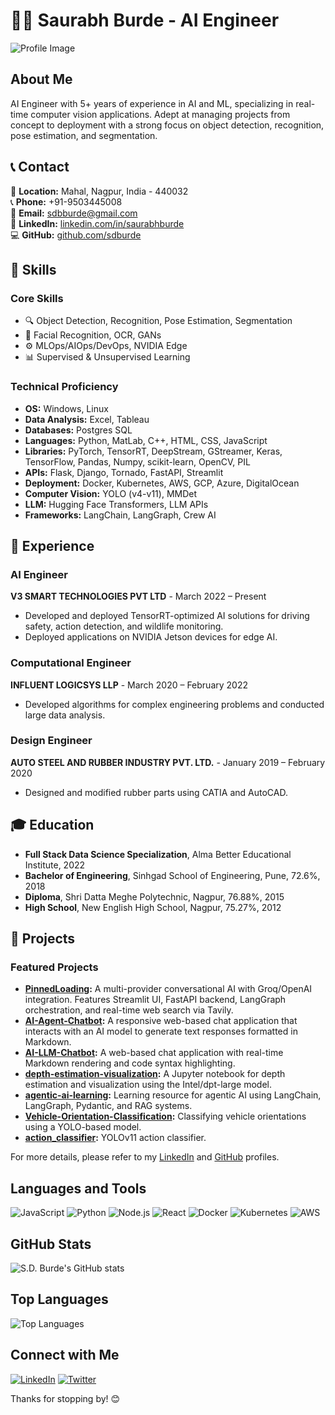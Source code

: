 # 👨‍💻 Saurabh Burde - AI Engineer

![Profile Image](https://avatars.githubusercontent.com/u/sdburde)

## About Me

AI Engineer with 5+ years of experience in AI and ML, specializing in real-time computer vision applications. Adept at managing projects from concept to deployment with a strong focus on object detection, recognition, pose estimation, and segmentation.

## 📞 Contact

📍 **Location:** Mahal, Nagpur, India - 440032  
📞 **Phone:** +91-9503445008  
📧 **Email:** sdbburde@gmail.com  
🔗 **LinkedIn:** [linkedin.com/in/saurabhburde](https://linkedin.com/in/saurabhburde)  
💻 **GitHub:** [github.com/sdburde](https://github.com/sdburde)

## 🚀 Skills

### Core Skills
- 🔍 Object Detection, Recognition, Pose Estimation, Segmentation
- 🧠 Facial Recognition, OCR, GANs
- ⚙️ MLOps/AIOps/DevOps, NVIDIA Edge
- 📊 Supervised & Unsupervised Learning

### Technical Proficiency
- **OS:** Windows, Linux
- **Data Analysis:** Excel, Tableau
- **Databases:** Postgres SQL
- **Languages:** Python, MatLab, C++, HTML, CSS, JavaScript
- **Libraries:** PyTorch, TensorRT, DeepStream, GStreamer, Keras, TensorFlow, Pandas, Numpy, scikit-learn, OpenCV, PIL
- **APIs:** Flask, Django, Tornado, FastAPI, Streamlit
- **Deployment:** Docker, Kubernetes, AWS, GCP, Azure, DigitalOcean
- **Computer Vision:** YOLO (v4-v11), MMDet
- **LLM:** Hugging Face Transformers, LLM APIs
- **Frameworks:** LangChain, LangGraph, Crew AI

## 💼 Experience

### AI Engineer
**V3 SMART TECHNOLOGIES PVT LTD** - March 2022 – Present  
- Developed and deployed TensorRT-optimized AI solutions for driving safety, action detection, and wildlife monitoring.
- Deployed applications on NVIDIA Jetson devices for edge AI.

### Computational Engineer
**INFLUENT LOGICSYS LLP** - March 2020 – February 2022  
- Developed algorithms for complex engineering problems and conducted large data analysis.

### Design Engineer
**AUTO STEEL AND RUBBER INDUSTRY PVT. LTD.** - January 2019 – February 2020  
- Designed and modified rubber parts using CATIA and AutoCAD.

## 🎓 Education

- **Full Stack Data Science Specialization**, Alma Better Educational Institute, 2022
- **Bachelor of Engineering**, Sinhgad School of Engineering, Pune, 72.6%, 2018
- **Diploma**, Shri Datta Meghe Polytechnic, Nagpur, 76.88%, 2015
- **High School**, New English High School, Nagpur, 75.27%, 2012

## 📂 Projects

### Featured Projects
- **[PinnedLoading](https://github.com/sdburde/PinnedLoading):** A multi-provider conversational AI with Groq/OpenAI integration. Features Streamlit UI, FastAPI backend, LangGraph orchestration, and real-time web search via Tavily.
- **[AI-Agent-Chatbot](https://github.com/sdburde/AI-Agent-Chatbot):** A responsive web-based chat application that interacts with an AI model to generate text responses formatted in Markdown.
- **[AI-LLM-Chatbot](https://github.com/sdburde/AI-LLM-Chatbot):** A web-based chat application with real-time Markdown rendering and code syntax highlighting.
- **[depth-estimation-visualization](https://github.com/sdburde/depth-estimation-visualization):** A Jupyter notebook for depth estimation and visualization using the Intel/dpt-large model.
- **[agentic-ai-learning](https://github.com/sdburde/agentic-ai-learning):** Learning resource for agentic AI using LangChain, LangGraph, Pydantic, and RAG systems.
- **[Vehicle-Orientation-Classification](https://github.com/sdburde/Vehicle-Orientation-Classification):** Classifying vehicle orientations using a YOLO-based model.
- **[action_classifier](https://github.com/sdburde/action_classifier):** YOLOv11 action classifier.

For more details, please refer to my [LinkedIn](https://linkedin.com/in/saurabhburde) and [GitHub](https://github.com/sdburde) profiles.

## Languages and Tools

![JavaScript](https://img.shields.io/badge/-JavaScript-black?style=flat-square&logo=javascript)
![Python](https://img.shields.io/badge/-Python-black?style=flat-square&logo=python)
![Node.js](https://img.shields.io/badge/-Node.js-black?style=flat-square&logo=node.js)
![React](https://img.shields.io/badge/-React-black?style=flat-square&logo=react)
![Docker](https://img.shields.io/badge/-Docker-black?style=flat-square&logo=docker)
![Kubernetes](https://img.shields.io/badge/-Kubernetes-black?style=flat-square&logo=kubernetes)
![AWS](https://img.shields.io/badge/-AWS-black?style=flat-square&logo=amazon-aws)

## GitHub Stats

![S.D. Burde's GitHub stats](https://github-readme-stats.vercel.app/api?username=sdburde&show_icons=true&theme=radical)

## Top Languages

![Top Languages](https://github-readme-stats.vercel.app/api/top-langs/?username=sdburde&layout=compact&theme=radical)

## Connect with Me

[![LinkedIn](https://img.shields.io/badge/LinkedIn-blue?style=flat-square&logo=linkedin)](https://www.linkedin.com/in/sdburde/)
[![Twitter](https://img.shields.io/badge/Twitter-blue?style=flat-square&logo=twitter)](https://twitter.com/sdburde)

Thanks for stopping by! 😊
